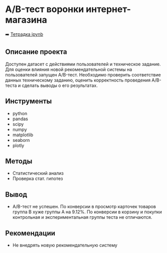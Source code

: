 # A/B-тест воронки интернет-магазина

➡️ [Тетрадка ipynb](https://github.com/mechfil/yandex_practicum/blob/main/AB-test%20online%20store/AB-test%20of%20an%20online%20store%20funnel.ipynb)

## Описание проекта

Доступен датасет с действиями пользователей и техническое задание. Для оценки влияния новой рекомендательной системы на пользователей запущен A/B-тест. Необходимо проверить соответствие данных техническому заданию, оценить корректность проведения A/B-теста и сделать выводы о его результатах.


## Инструменты

- python
- pandas
- scipy
- numpy
- matplotlib
- seaborn
- plotly

## Методы
- Статистический анализ
- Проверка стат. гипотез


## Вывод
- A/B-тест не успешен. По конверсии в просмотр карточек товаров группа B хуже группы А на 9.12%. По конверсии в корзину и покупки контрольная и экспериментальная группы теста не отличаются. 

## Рекомендации
- Не внедрять новую рекомендательную систему

